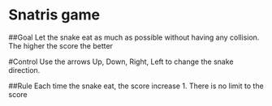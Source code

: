 # Snatris game

##Goal
Let the snake eat as much as possible without having any collision. The higher the score the better

#Control
Use the arrows Up, Down, Right, Left to change the snake direction. 

##Rule
Each time the snake eat, the score increase 1. There is no limit to the score
